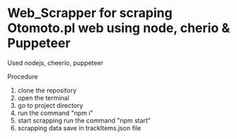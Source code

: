 # Web_Scrapper for scraping Otomoto.pl web using node, cherio & Puppeteer

Used nodejs, cheerio, puppeteer

Procedure
1. clone the repository
2. open the terminal
3. go to project directory
4. run the command "npm i"
5. start scrapping run the command "npm start"
6. scrapping data save in trackItems.json file
